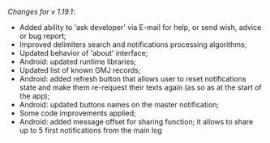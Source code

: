 _Changes for v 1.19.1_:
- Added ability to 'ask developer' via E-mail for help, or send wish, advice or bug report;
- Improved delimiters search and notifications processing algorithms;
- Updated behavior of 'about' interface;
- Android: updated runtime libraries;
- Updated list of known GMJ records;
- Android: added refresh button that allows user to reset notifications state and make them re-request their texts again (as so as at the start of the app);
- Android: updated buttons names on the master notification;
- Some code improvements applied;
- Android: added message offset for sharing function; it allows to share up to 5 first notifications from the main log
